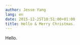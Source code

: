 ```yaml
---
author: Jesse Yang
lang: en
date: 2015-12-25T10:51:00+01:00
title: Hello & Merry Christmas.
---
```


Hello.

